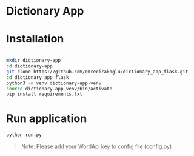 # Dictionary App

# Installation 

```sh

mkdir dictionary-app
cd dictionary-app
git clone https://github.com/emrecirakoglu/dictionary_app_flask.git
cd dictionary_app_flask
python3 -m venv dictionary-app-venv
source dictionary-app-venv/bin/activate
pip install requirements.txt
```

# Run application

```sh
python run.py

```
> Note: Please add your WordApi key to config file (config.py)